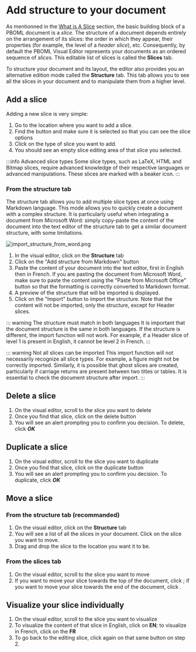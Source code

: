 # Add structure to your document

As mentionned in the [What is A Slice](./what-is-a-slice.md) section, the basic building block of a PBOML document is a *slice*. The structure of a document depends entirely on the arrangement of its slices: the order in which they appear, their properties (for example, the level of a *header slice*), etc. Consequently, by default the PBOML Visual Editor represents your documents as an ordered sequence of _slices_. This editable list of slices is called the **Slices** tab.

To structure your document and its layout, the editor also provides you an alternative edition mode called the **Structure** tab. This tab allows you to see all the slices in your document and to manipulate them from a higher level.

## Add a slice

Adding a new slice is very simple:

1.  Go to the location where you want to add a slice.
2.  Find the <Icon hero="plus-circle"></Icon> button  and make sure it is selected so that you can see the slice options
3.  Click on the type of slice you want to add.
4.  You should see an empty slice editing area of that slice you selected.


:::info Advanced slice types
Some slice types, such as LaTeX, HTML and Bitmap slices, require advanced knowledge of their respective languages or advanced manipulations. These slices are marked with a beaker <Icon hero="beaker"></Icon> icon.
:::


### From the structure tab

The structure tab allows you to add multiple slice types at once using Markdown language. This mode allows you to quickly create a document with a complex structure. It is particularly useful when integrating a document from Microsoft Word: simply copy-paste the content of the document into the text editor of the structure tab to get a similar document structure, with some limitations.

![import_structure_from_word.png](/import_structure_from_word.png)

1. In the visual editor, click on the **Structure** tab
2. Click on the "Add structure from Markdown" button
3. Paste the content of your document into the text editor, first in English then in French. If you are pasting the document from Microsoft Word, make sure to paste the content using the "Paste from Microsoft Office" button so that the formatting is correctly converted to Markdown format.
4. A preview of the structure that will be imported is displayed.
5. Click on the "Import" button to import the structure. Note that the content will not be imported, only the structure, except for Header slices.

::: warning The structure must match in both languages
It is important that the document structure is the same in both languages. If the structure is different, the import function will not work. For example, if a Header slice of level 1 is present in English, it cannot be level 2 in French.
:::

::: warning Not all slices can be imported
This import function will not necessarily recognize all slice types. For example, a figure might not be correctly imported. Similarly, it is possible that ghost slices are created, particularly if carriage returns are present between two titles or tables. It is essential to check the document structure after import.
:::


## Delete a slice

1.  On the visual editor, scroll to the slice you want to delete
2.  Once you find that slice, click on the delete button <Icon hero="trash"></Icon>
3.  You will see an alert prompting you to confirm you decision. To delete, click ***OK***

## Duplicate a slice

1.  On the visual editor, scroll to the slice you want to duplicate
2.  Once you find that slice, click on the duplicate button <Icon hero="document-duplicate"></Icon>
3.  You will see an alert prompting you to confirm you decision. To duplicate, click ***OK***

## Move a slice

### From the structure tab (recommanded)

1.  On the visual editor, click on the **Structure** tab
2.  You will see a list of all the slices in your document. Click on the slice you want to move.
3.  Drag and drop the slice to the location you want it to be.

### From the slices tab

1.  On the visual editor, scroll to the slice you want to move
2.  If you want to move your slice towards the top of the document, click <Icon hero="arrow-up"></Icon>; if you want to move your slice towards the end of the document, click <Icon hero="arrow-down"></Icon>.

## Visualize your slice individually

1.  On the visual editor, scroll to the slice you want to visualize
2.  To visualize the content of that slice in English, click on **EN**; to visualize in French, click on the **FR**
3.  To go back to the editing slice, click again on that same button on step 2.
